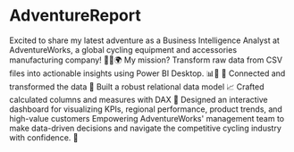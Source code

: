 # AdventureReport
Excited to share my latest adventure as a Business Intelligence Analyst at AdventureWorks, a global cycling equipment and accessories manufacturing company! 🚴‍♂️🌍
My mission? Transform raw data from CSV files into actionable insights using Power BI Desktop. 📊💼
🔗 Connected and transformed the data
🧩 Built a robust relational data model
📈 Crafted calculated columns and measures with DAX
🎨 Designed an interactive dashboard for visualizing KPIs, regional performance, product trends, and high-value customers
Empowering AdventureWorks' management team to make data-driven decisions and navigate the competitive cycling industry with confidence. 🚀
